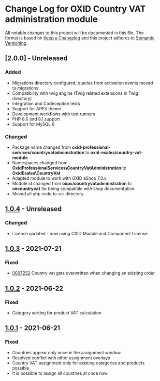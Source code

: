 # Change Log for OXID Country VAT administration module

All notable changes to this project will be documented in this file.
The format is based on [Keep a Changelog](http://keepachangelog.com/)
and this project adheres to [Semantic Versioning](http://semver.org/).

## [2.0.0] - Unreleased

### Added
- Migrations directory configured, queries from activation events moved to migrations
- Compatibility with twig engine (Twig related extensions in Twig directory)
- Integration and Codeception tests
- Support for APEX theme
- Development workflows with test runners
- PHP 8.0 and 8.1 support
- Support for MySQL 8

### Changed
- Package name changed from **oxid-professional-services/countryvatadministration** to **oxid-esales/country-vat-module**
- Namespaces changed from **OxidProfessionalServices\CountryVatAdministration** to **OxidEsales\CountryVat**
- Adapted module to work with OXID eShop 7.0.x
- Module id changed from **oxps/countryvatadministration** to **oecountryvat** for being compatible with shop documentation
- Moved all php code to `src` directory

## [1.0.4] - Unreleased

### Changed
- License updated - now using OXID Module and Component License

## [1.0.3] - 2021-07-21

### Fixed
- [0007252](https://bugs.oxid-esales.com/view.php?id=7252) Country vat gets overwritten when changing an existing order

## [1.0.2] - 2021-06-22

### Fixed
- Category sorting for product VAT calculation.

## [1.0.1] - 2021-06-21

### Fixed
- Countries appear only once in the assignment window 
- Resolved conflict with other assignment overlays   
- Country VAT assignment only for existing categories and products possible
- It is possible to assign all countries at once now

[1.0.4]: https://github.com/OXID-eSales/country-vat-module/compare/v1.0.3...b-6.x
[1.0.3]: https://github.com/OXID-eSales/country-vat-module/compare/v1.0.2...v1.0.3
[1.0.2]: https://github.com/OXID-eSales/country-vat-module/compare/v1.0.1...v1.0.2
[1.0.1]: https://github.com/OXID-eSales/country-vat-module/compare/v1.0.0...v1.0.1
